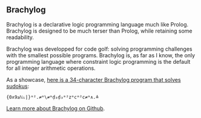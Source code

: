 ## Brachylog

Brachylog is a declarative logic programming language much like Prolog. Brachylog is designed to be much terser than Prolog, while retaining some readability.

Brachylog was developped for code golf: solving programming challenges with the smallest possible programs. Brachylog is, as far as I know, the only programming language where constraint logic programming is the default for all integer arithmetic operations.

As a showcase, [here is a 34-character Brachylog program that solves sudokus](https://tio.run/##SypKTM6ozMlPN/r/v9rgUcdyy0edSx@1TH3U1FhT@3DrhEOb9B51LgAyYiDUwx29j5qaoSRIugpIJoNZyRAVQDOAWub8/x8dbaBjomOgYwjEUBirEw2ijXVMoSKGOpZQMQg0A5PGUDFzMA@i1gIsZgE3zRKkFihmCeYZ6cDVA8XMoCqQ7UXoNAK7ygDFXhOI@tjY/1EA):

    {0∧9≥ℕ₁|}ᵐ².≠ᵐ\≠ᵐḍ₃ḍ₃ᵐ²zᵐcᵐ²c≠ᵐ∧.≜
    
[Learn more about Brachylog on Github](https://github.com/JCumin/Brachylog).
